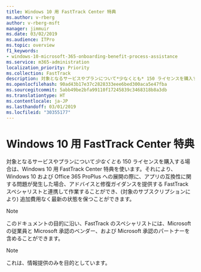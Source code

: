 ```yaml
---
title: Windows 10 用 FastTrack Center 特典
ms.author: v-rberg
author: v-rberg-msft
manager: jimmuir
ms.date: 03/02/2019
ms.audience: ITPro
ms.topic: overview
f1_keywords:
- windows-10-microsoft-365-onboarding-benefit-process-assistance
ms.service: m365-administration
localization_priority: Priority
ms.collection: FastTrack
description: 対象となるサービスやプランについて*少なくとも* 150 ライセンスを購入する場合は、Windows 10 用 FastTrack Center 特典を利用できます。
ms.openlocfilehash: 90ad43b17e37c2828333eee6bed300aca5e47fba
ms.sourcegitcommit: 5abb49be2bfa99110f17245839c3468318b8a3db
ms.translationtype: HT
ms.contentlocale: ja-JP
ms.lasthandoff: 03/01/2019
ms.locfileid: "30355177"
---
```

# <a name="fasttrack-center-benefit-for-windows-10"></a>Windows 10 用 FastTrack Center 特典

対象となるサービスやプランについて*少なくとも* 150 ライセンスを購入する場合は、Windows 10 用 FastTrack Center 特典を使います。それにより、Windows 10 および Office 365 ProPlus への展開の際に、アプリの互換性に関する問題が発生した場合、アドバイスと修復ガイダンスを提供する FastTrack スペシャリストと連携して作業することができ、(対象のサブスクリプションにより) 追加費用なく最新の状態を保つことができます。 
  
> [!NOTE]
> このドキュメントの目的に沿い、FastTrack のスペシャリストには、Microsoft の従業員と Microsoft 承認のベンダー、および Microsoft 承認のパートナーを含めることができます。 
    
> [!NOTE]
> これは、情報提供のみを目的としています。 
  

  

 